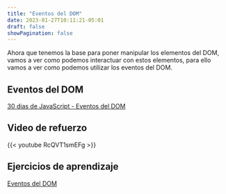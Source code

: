 ```yaml
---
title: "Eventos del DOM"
date: 2023-01-27T10:11:21-05:01
draft: false
showPagination: false
---
```


<!-- Descripcion sobre los eventos del DOM -->

Ahora que tenemos la base para poner manipular los elementos del DOM, vamos a ver como podemos interactuar con estos elementos, para ello vamos a ver como podemos utilizar los eventos del DOM.

## Eventos del DOM

[30 dias de JavaScript - Eventos del DOM](https://github.com/Asabeneh/30-Days-Of-JavaScript/blob/master/Spanish/dia_23_Event_Listeners/dia_23_event_listeners.md)

## Video de refuerzo

{{< youtube RcQVT1smEFg >}}

## Ejercicios de aprendizaje

[Eventos del DOM](https://jschallenger.com/javascript-dom-exercises/events-and-user-interactions)